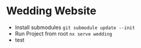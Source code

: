 # Wedding Website

- Install submodules `git submodule update --init`
- Run Project from root `nx serve wedding`
- test
